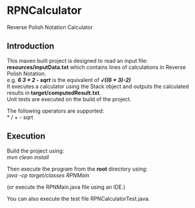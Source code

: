 # RPNCalculator
Reverse Polish Notation Calculator

## Introduction
This maven built project is designed to read an input file: **resources/inputData.txt** which contains lines of calculations in Reverse Polish Notation.<br/>
e.g. **_6 3 * 2 - sqrt_** is the equivalent of **_√((6 * 3)-2)_** 
<br/>
It executes a calculator using the Stack object and outputs the calculated results in **target/computedResult.txt**. <br/>
Unit tests are executed on the build of the project.

The following operators are supported:<br/>* / + - sqrt

## Execution
Build the project using: <br/>
_mvn clean install_ <br/>

Then execute the program from the **root** directory using:<br />
_java -cp target/classes RPNMain_<br/>

(or execute the RPNMain.java file using an IDE.)

You can also execute the test file RPNCalculatorTest.java.

